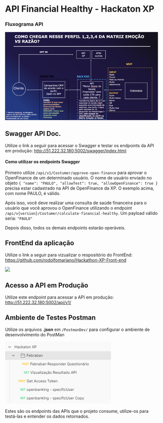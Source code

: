 ﻿
# API Financial Healthy - Hackaton XP

### Fluxograma API

<img src="./ReadmeAssets/fluxograma.png" />

## Swagger API Doc.
Utilize o link a seguir para acessar o Swagger e testar os endpoints da API em produção: http://51.222.32.180:5002/swagger/index.html

#### Como utilizar os endpoints Swagger
Primeiro utilize `/api/v1/Costumer/approve-open-finance` para aprovar o OpenFinance de um determinado usuário. O nome de usuário enviado no objeto
`
{
  "name": "PAULO",
  "allowTest": true,
  "allowOpenFinance": true
}
`
precisa estar cadastrado na API de OpenFinance da XP. O exemplo acima, com nome PAULO, é válido.

Após isso, você deve realizar uma consulta de saúde financeira para o usuário que você aprovou o OpenFinance utilizando o endpoint `/api/v{version}/Costumer/calculate-financial-healthy`.
Um payload válido seria:
`
"PAULO"
`

Depois disso, todos os demais endpoints estarão operáveis.

## FrontEnd da aplicação
Utilize o link a seguir para vizualizar o respositório do FrontEnd: https://github.com/rodolfomariano/Hackathon-XP-Front-end

<img src="front.png" />

## Acesso a API em Produção
Utilize este endpoint para acessar a API em produção: http://51.222.32.180:5002/api/v1/

## Ambiente de Testes Postman
Utilize os arquivos **.json** em `/PostmanDev/` para configurar o ambiente de desenvolvimento do PostMan

<img src="./ReadmeAssets/print-postman.png" />

Estes são os endpoints das APIs que o projeto consume, utilize-os para testá-las e entender os dados retornados.